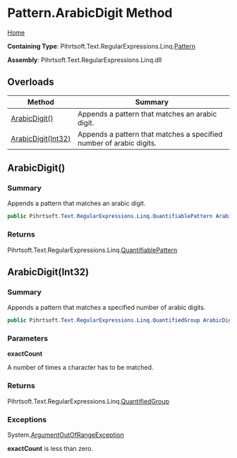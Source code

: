 # Pattern\.ArabicDigit Method

[Home](../../../../../../README.md)

**Containing Type**: Pihrtsoft\.Text\.RegularExpressions\.Linq\.[Pattern](../README.md)

**Assembly**: Pihrtsoft\.Text\.RegularExpressions\.Linq\.dll

## Overloads

| Method | Summary |
| ------ | ------- |
| [ArabicDigit()](#Pihrtsoft_Text_RegularExpressions_Linq_Pattern_ArabicDigit) | Appends a pattern that matches an arabic digit\. |
| [ArabicDigit(Int32)](#Pihrtsoft_Text_RegularExpressions_Linq_Pattern_ArabicDigit_System_Int32_) | Appends a pattern that matches a specified number of arabic digits\. |

## ArabicDigit\(\) <a name="Pihrtsoft_Text_RegularExpressions_Linq_Pattern_ArabicDigit"></a>

### Summary

Appends a pattern that matches an arabic digit\.

```csharp
public Pihrtsoft.Text.RegularExpressions.Linq.QuantifiablePattern ArabicDigit()
```

### Returns

Pihrtsoft\.Text\.RegularExpressions\.Linq\.[QuantifiablePattern](../../QuantifiablePattern/README.md)

## ArabicDigit\(Int32\) <a name="Pihrtsoft_Text_RegularExpressions_Linq_Pattern_ArabicDigit_System_Int32_"></a>

### Summary

Appends a pattern that matches a specified number of arabic digits\.

```csharp
public Pihrtsoft.Text.RegularExpressions.Linq.QuantifiedGroup ArabicDigit(int exactCount)
```

### Parameters

**exactCount**

A number of times a character has to be matched\.

### Returns

Pihrtsoft\.Text\.RegularExpressions\.Linq\.[QuantifiedGroup](../../QuantifiedGroup/README.md)

### Exceptions

System\.[ArgumentOutOfRangeException](https://docs.microsoft.com/en-us/dotnet/api/system.argumentoutofrangeexception)

**exactCount** is less than zero\.

